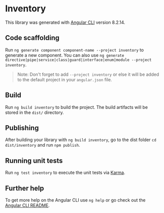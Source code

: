 # Inventory

This library was generated with [Angular CLI](https://github.com/angular/angular-cli) version 8.2.14.

## Code scaffolding

Run `ng generate component component-name --project inventory` to generate a new component. You can also use `ng generate directive|pipe|service|class|guard|interface|enum|module --project inventory`.
> Note: Don't forget to add `--project inventory` or else it will be added to the default project in your `angular.json` file. 

## Build

Run `ng build inventory` to build the project. The build artifacts will be stored in the `dist/` directory.

## Publishing

After building your library with `ng build inventory`, go to the dist folder `cd dist/inventory` and run `npm publish`.

## Running unit tests

Run `ng test inventory` to execute the unit tests via [Karma](https://karma-runner.github.io).

## Further help

To get more help on the Angular CLI use `ng help` or go check out the [Angular CLI README](https://github.com/angular/angular-cli/blob/master/README.md).
